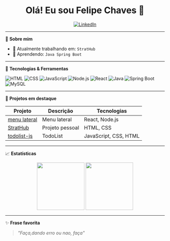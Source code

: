 <h1 align="center">Olá! Eu sou Felipe Chaves 👋</h1>

<p align="center">
  <a href="https://www.linkedin.com/in/felipe-chaves-01294b2aa/" target="_blank"><img alt="LinkedIn" src="https://img.shields.io/badge/LinkedIn-blue?logo=linkedin&style=flat"/></a>

---

🎯 **Sobre mim**

- 🔭 Atualmente trabalhando em: `StratHub`
- 🌱 Aprendendo: `Java Spring Boot`

---

🚀 **Tecnologias & Ferramentas**

![HTML](https://img.shields.io/badge/HTML5-E34F26?logo=html5&logoColor=fff&style=flat)
![CSS](https://img.shields.io/badge/CSS3-1572B6?logo=css3&logoColor=fff&style=flat)
![JavaScript](https://img.shields.io/badge/JavaScript-F7DF1E?logo=javascript&logoColor=000&style=flat)
![Node.js](https://img.shields.io/badge/Node.js-339933?logo=node.js&logoColor=fff&style=flat)
![React](https://img.shields.io/badge/React-61DAFB?logo=react&logoColor=000&style=flat)
![Java](https://img.shields.io/badge/Java-007396?logo=java&logoColor=fff&style=flat)
![Spring Boot](https://img.shields.io/badge/Spring%20Boot-6DB33F?logo=spring-boot&logoColor=fff&style=flat)
![MySQL](https://img.shields.io/badge/MySQL-4479A1?logo=mysql&logoColor=fff&style=flat)

<!-- Adicione mais conforme seu stack -->

---

📂 **Projetos em destaque**

| Projeto | Descrição | Tecnologias |
|--------|------------|-------------|
| [menu lateral](https://github.com/felip0za/menu-lateral) | Menu lateral | React, Node.js |
| [StratHub](https://github.com/felip0za/StratHub-AboutUs) | Projeto pessoal | HTML, CSS |
| [todolist-js](https://github.com/felip0za/todolist-js) | TodoList | JavaScript, CSS, HTML |

---

📈 **Estatísticas**

<p align="center">
  <img height="150em" src="https://github-readme-stats.vercel.app/api?username=felip0za&show_icons=true&theme=tokyonight"/>
  <img height="150em" src="https://github-readme-stats.vercel.app/api/top-langs/?username=felip0za&layout=compact&theme=tokyonight"/>
</p>

---

✨ **Frase favorita**

> _"Faça,dando erro ou nao, faça"_ 
